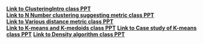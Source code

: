 **[Link to ClusteringIntro class PPT](https://docs.google.com/presentation/d/1LcfwhL0x1zw3XeXOZI6K98Q3OAb_UdFc4nPBXkJM3BU/edit?usp=sharing)**  
**[Link to N Number clustering suggesting metric class PPT](https://docs.google.com/presentation/d/1f3-Vz4MfkycB1dGX_303rH1kE4V65t3SdPuFoEFo4JE/edit?usp=sharing)**  
**[Link to Various distance metric class PPT](https://docs.google.com/presentation/d/1FMVBBLy2ipEoR-mOAtXXiip7NfJ_O3B-x_coeggmcG0/edit?usp=sharing)**  
**[Link to K-means and K-medoids class PPT](https://docs.google.com/presentation/d/1Ny78vnDs3WUQuc4QKJpI0RHugJmZ0lG_sEUf6GoO8VM/edit?usp=sharing)**
**[Link to Case study of K-means class PPT](https://docs.google.com/presentation/d/1KUWlE05lrsQRS9h4LjSQjGpzE2c-8g8x5ALQHxx1tTU/edit?usp=sharing)**
**[Link to Density algorithm class PPT](https://docs.google.com/presentation/d/1LiQRZlzkThe4GNCk0yhanro4I2j7fArMWv6-gHRqBGg/edit?usp=sharing)**

